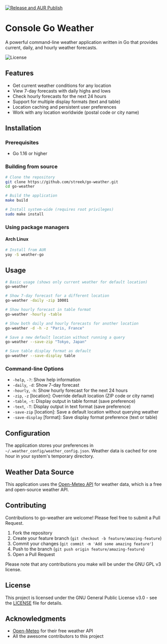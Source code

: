 [![Release and AUR Publish](https://github.com/Streek/go-weather/actions/workflows/release.yml/badge.svg)](https://github.com/Streek/go-weather/actions/workflows/release.yml)

# Console Go Weather

A powerful command-line weather application written in Go that provides current, daily, and hourly weather forecasts.

![License](https://img.shields.io/badge/license-GPL--3.0-blue.svg)

## Features

- Get current weather conditions for any location
- View 7-day forecasts with daily highs and lows
- Check hourly forecasts for the next 24 hours
- Support for multiple display formats (text and table)
- Location caching and persistent user preferences
- Work with any location worldwide (postal code or city name)

## Installation

### Prerequisites

- Go 1.16 or higher

### Building from source

```bash
# Clone the repository
git clone https://github.com/streek/go-weather.git
cd go-weather

# Build the application
make build

# Install system-wide (requires root privileges)
sudo make install
```

### Using package managers

#### Arch Linux

```bash
# Install from AUR
yay -S weather-go
```

## Usage

```bash
# Basic usage (shows only current weather for default location)
go-weather

# Show 7-day forecast for a different location
go-weather -daily -zip 10001

# Show hourly forecast in table format
go-weather -hourly -table

# Show both daily and hourly forecasts for another location
go-weather -d -h -z "Paris, France"

# Save a new default location without running a query
go-weather --save-zip "Tokyo, Japan"

# Save table display format as default
go-weather --save-display table
```

### Command-line Options

- `-help`, `-?`: Show help information
- `-daily`, `-d`: Show 7-day forecast
- `-hourly`, `-h`: Show hourly forecast for the next 24 hours
- `-zip`, `-z` [location]: Override default location (ZIP code or city name)
- `-table`, `-t`: Display output in table format (save preference)
- `-text`, `-T`: Display output in text format (save preference)
- `-save-zip` [location]: Save a default location without querying weather
- `-save-display` [format]: Save display format preference (text or table)

## Configuration

The application stores your preferences in `~/.weather_config/weather_config.json`.
Weather data is cached for one hour in your system's temporary directory.

## Weather Data Source

This application uses the [Open-Meteo API](https://open-meteo.com/) for weather data, which is a free and open-source weather API.

## Contributing

Contributions to go-weather are welcome! Please feel free to submit a Pull Request.

1. Fork the repository
2. Create your feature branch (`git checkout -b feature/amazing-feature`)
3. Commit your changes (`git commit -m 'Add some amazing feature'`)
4. Push to the branch (`git push origin feature/amazing-feature`)
5. Open a Pull Request

Please note that any contributions you make will be under the GNU GPL v3 license.

## License

This project is licensed under the GNU General Public License v3.0 - see the [LICENSE](LICENSE) file for details.

## Acknowledgments

- [Open-Meteo](https://open-meteo.com/) for their free weather API
- All the awesome contributors to this project
